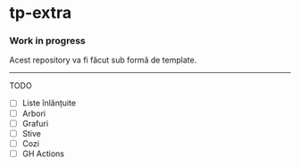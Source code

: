 # tp-extra

### Work in progress

Acest repository va fi făcut sub formă de template.

-----

TODO

- [ ] Liste înlănțuite
- [ ] Arbori
- [ ] Grafuri
- [ ] Stive
- [ ] Cozi
- [ ] GH Actions
